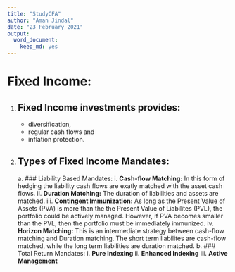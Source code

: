 ```yaml
---
title: "StudyCFA"
author: "Aman Jindal"
date: "23 February 2021"
output: 
  word_document: 
    keep_md: yes
---
```


# Fixed Income:

1. ## Fixed Income investments provides:
    - diversification,
    - regular cash flows and 
    - inflation protection.

2. ## Types of Fixed Income Mandates:
    a. ### Liability Based Mandates:
        i. **Cash-flow Matching:** 
            In this form of hedging the liability cash flows are exatly matched with the asset cash flows.
        ii. **Duration Matching:** 
            The duration of liabilities and assets are matched.
        iii. **Contingent Immunization:**
            As long as the Present Value of Assets (PVA) is more than the the Present Value of Liabilites (PVL), the portfolio could be actively managed.
            However, if PVA becomes smaller than the PVL, then the portfolio must be immediately immunized.
        iv. **Horizon Matching:**
            This is an intermediate strategy between cash-flow matching and Duration matching. The short term liabilites are cash-flow matched, while the long term liabilities are duration matched.
    b. ### Total Return Mandates:
        i. **Pure Indexing**
        ii. **Enhanced Indexing**
        iii. **Active Management**
        

            
    
    
    
    
    
    
